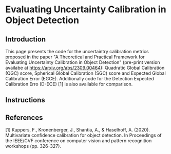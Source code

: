 # Evaluating Uncertainty Calibration in Object Detection

## Introduction

This page presents the code for the uncertaintry calibration metrics proposed in the paper "A Theoretical and Practical Framework for Evaluating Uncertainty Calibration in Object Detection" (pre-print version availabe at https://arxiv.org/abs/2309.00464): Quadratic Global Calibration (QGC) score, Spherical Global Calibration (SGC) score and Expected Global Calibration Error (EGCE). Additionally code for the Detection Expected Calibration Erro (D-ECE) [1] is also available for comparison.

## Instructions


## References

[1] Kuppers, F., Kronenberger, J., Shantia, A., & Haselhoff, A. (2020). Multivariate confidence calibration for object detection. In Proceedings of the IEEE/CVF conference on computer vision and pattern recognition workshops (pp. 326-327).
